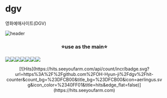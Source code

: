 # dgv
영화예매사이트(DGV)


![header](https://capsule-render.vercel.app/api?type=Rounded&color=auto&height=300&section=header&text=DGV&fontSize=90)


<h3 align="center">⭐use as the  main⭐</h3>
<div align="center" style="display:flex;">
  <img src="https://img.shields.io/badge/Java-007396?style=flat-square&logo=Java&logoColor=white" /> 
  <img src="https://img.shields.io/badge/JavaScript-F7DF1E?style=flat-square&logo=JavaScript&logoColor=white" /> 
  <img src="https://img.shields.io/badge/CSS-1572B6?style=flat-square&logo=CSS3&logoColor=white" />
  <img src="https://img.shields.io/badge/jQuery-0769AD?style=flat-square&logo=jQuery&logoColor=white" /> 
  <img src="https://img.shields.io/badge/AmazonAWS-232F3E?style=flat-square&logo=AmazonAWS&logoColor=white" /> 
  <img src="https://img.shields.io/badge/AmazonS3-569A31?style=flat-square&logo=AmazonS3&logoColor=white" /> 
  <img src="https://img.shields.io/badge/EclipseIDE-2C2255?style=flat-square&logo=EclipseIDE&logoColor=white" />
</div>


<p align="center" >
 [![Hits](https://hits.seeyoufarm.com/api/count/incr/badge.svg?url=https%3A%2F%2Fgithub.com%2FOH-Hyun-ji%2Fdgv%2Fhit-  counter&count_bg=%23DFCB00&title_bg=%23DFCB00&icon=aerlingus.svg&icon_color=%2340FF01&title=hits&edge_flat=false)](https://hits.seeyoufarm.com)

</p>
